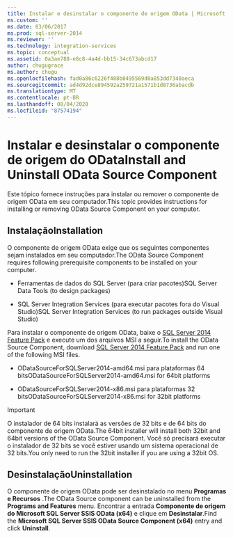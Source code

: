 ```yaml
---
title: Instalar e desinstalar o componente de origem OData | Microsoft Docs
ms.custom: ''
ms.date: 03/06/2017
ms.prod: sql-server-2014
ms.reviewer: ''
ms.technology: integration-services
ms.topic: conceptual
ms.assetid: 0a3ae788-e8c8-4a4d-bb15-34c673abcd17
author: chugugrace
ms.author: chugu
ms.openlocfilehash: fad0a86c6226f408b0495569d0a853dd7340aeca
ms.sourcegitcommit: ad4d92dce894592a259721a1571b1d8736abacdb
ms.translationtype: MT
ms.contentlocale: pt-BR
ms.lasthandoff: 08/04/2020
ms.locfileid: "87574194"
---
```

# <a name="install-and-uninstall-odata-source-component"></a><span data-ttu-id="b75cd-102">Instalar e desinstalar o componente de origem do OData</span><span class="sxs-lookup"><span data-stu-id="b75cd-102">Install and Uninstall OData Source Component</span></span>
  <span data-ttu-id="b75cd-103">Este tópico fornece instruções para instalar ou remover o componente de origem OData em seu computador.</span><span class="sxs-lookup"><span data-stu-id="b75cd-103">This topic provides instructions for installing or removing OData Source Component on your computer.</span></span>  
  
## <a name="installation"></a><span data-ttu-id="b75cd-104">Instalação</span><span class="sxs-lookup"><span data-stu-id="b75cd-104">Installation</span></span>  
 <span data-ttu-id="b75cd-105">O componente de origem OData exige que os seguintes componentes sejam instalados em seu computador.</span><span class="sxs-lookup"><span data-stu-id="b75cd-105">The OData Source Component requires following prerequisite components to be installed on your computer.</span></span>  
  
-   <span data-ttu-id="b75cd-106">Ferramentas de dados do SQL Server (para criar pacotes)</span><span class="sxs-lookup"><span data-stu-id="b75cd-106">SQL Server Data Tools (to design packages)</span></span>  
  
-   <span data-ttu-id="b75cd-107">SQL Server Integration Services (para executar pacotes fora do Visual Studio)</span><span class="sxs-lookup"><span data-stu-id="b75cd-107">SQL Server Integration Services (to run packages outside Visual Studio)</span></span>  
  
 <span data-ttu-id="b75cd-108">Para instalar o componente de origem OData, baixe o [SQL Server 2014 Feature Pack](https://go.microsoft.com/fwlink/p/?LinkId=391999) e execute um dos arquivos MSI a seguir.</span><span class="sxs-lookup"><span data-stu-id="b75cd-108">To install the OData Source Component, download [SQL Server 2014 Feature Pack](https://go.microsoft.com/fwlink/p/?LinkId=391999) and run one of the following MSI files.</span></span>  
  
-   <span data-ttu-id="b75cd-109">ODataSourceForSQLServer2014-amd64.msi para plataformas 64 bits</span><span class="sxs-lookup"><span data-stu-id="b75cd-109">ODataSourceForSQLServer2014-amd64.msi for 64bit platforms</span></span>  
  
-   <span data-ttu-id="b75cd-110">ODataSourceForSQLServer2014-x86.msi para plataformas 32 bits</span><span class="sxs-lookup"><span data-stu-id="b75cd-110">ODataSourceForSQLServer2014-x86.msi for 32bit platforms</span></span>  
  
> [!IMPORTANT]  
>  <span data-ttu-id="b75cd-111">O instalador de 64 bits instalará as versões de 32 bits e de 64 bits do componente de origem OData.</span><span class="sxs-lookup"><span data-stu-id="b75cd-111">The 64bit installer will install both 32bit and 64bit versions of the OData Source Component.</span></span> <span data-ttu-id="b75cd-112">Você só precisará executar o instalador de 32 bits se você estiver usando um sistema operacional de 32 bits.</span><span class="sxs-lookup"><span data-stu-id="b75cd-112">You only need to run the 32bit installer if you are using a 32bit OS.</span></span>  
  
## <a name="uninstallation"></a><span data-ttu-id="b75cd-113">Desinstalação</span><span class="sxs-lookup"><span data-stu-id="b75cd-113">Uninstallation</span></span>  
 <span data-ttu-id="b75cd-114">O componente de origem OData pode ser desinstalado no menu **Programas e Recursos** .</span><span class="sxs-lookup"><span data-stu-id="b75cd-114">The OData Source component can be uninstalled from the **Programs and Features** menu.</span></span> <span data-ttu-id="b75cd-115">Encontrar a entrada **Componente de origem do Microsoft SQL Server SSIS OData (x64)** e clique em **Desinstalar**.</span><span class="sxs-lookup"><span data-stu-id="b75cd-115">Find the **Microsoft SQL Server SSIS OData Source Component (x64)** entry and click **Uninstall**.</span></span>  
  
  
